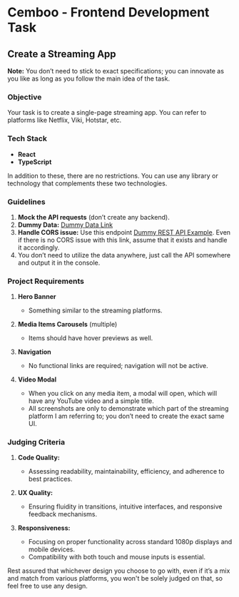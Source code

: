 # Cemboo - Frontend Development Task

## Create a Streaming App

**Note:** You don’t need to stick to exact specifications; you can innovate as you like as long as you follow the main idea of the task.

### Objective

Your task is to create a single-page streaming app. You can refer to platforms like Netflix, Viki, Hotstar, etc.

### Tech Stack

- **React**
- **TypeScript**

In addition to these, there are no restrictions. You can use any library or technology that complements these two technologies.

### Guidelines

1. **Mock the API requests** (don’t create any backend).
2. **Dummy Data:** [Dummy Data Link](https://pastecode.io/s/4owen59r)
3. **Handle CORS issue:** Use this endpoint [Dummy REST API Example](https://dummy.restapiexample.com/). Even if there is no CORS issue with this link, assume that it exists and handle it accordingly.
4. You don’t need to utilize the data anywhere, just call the API somewhere and output it in the console.

### Project Requirements

1. **Hero Banner**

   - Something similar to the streaming platforms.

2. **Media Items Carousels** (multiple)

   - Items should have hover previews as well.

3. **Navigation**

   - No functional links are required; navigation will not be active.

4. **Video Modal**
   - When you click on any media item, a modal will open, which will have any YouTube video and a simple title.
   - All screenshots are only to demonstrate which part of the streaming platform I am referring to; you don’t need to create the exact same UI.

### Judging Criteria

1. **Code Quality:**

   - Assessing readability, maintainability, efficiency, and adherence to best practices.

2. **UX Quality:**

   - Ensuring fluidity in transitions, intuitive interfaces, and responsive feedback mechanisms.

3. **Responsiveness:**
   - Focusing on proper functionality across standard 1080p displays and mobile devices.
   - Compatibility with both touch and mouse inputs is essential.

Rest assured that whichever design you choose to go with, even if it’s a mix and match from various platforms, you won't be solely judged on that, so feel free to use any design.
